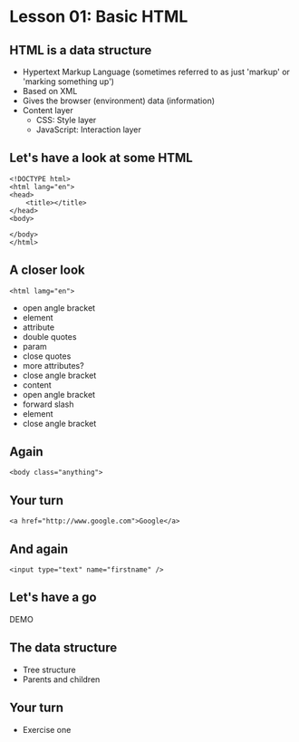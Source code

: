 # Lesson 01: Basic HTML

## HTML is a data structure

- Hypertext Markup Language (sometimes referred to as just 'markup' or 'marking something up')
- Based on XML
- Gives the browser (environment) data (information)
- Content layer
	- CSS: Style layer
	- JavaScript: Interaction layer

## Let's have a look at some HTML

```
<!DOCTYPE html>
<html lang="en">
<head>
	<title></title>
</head>
<body>

</body>
</html>
```

## A closer look

`<html lamg="en">`

- open angle bracket
- element
- attribute
- double quotes
- param
- close quotes
- more attributes?
- close angle bracket
- content
- open angle bracket
- forward slash
- element
- close angle bracket

## Again

`<body class="anything">`

## Your turn

`<a href="http://www.google.com">Google</a>`

## And again

`<input type="text" name="firstname" />`

## Let's have a go

DEMO

## The data structure

- Tree structure
- Parents and children

## Your turn

- Exercise one

